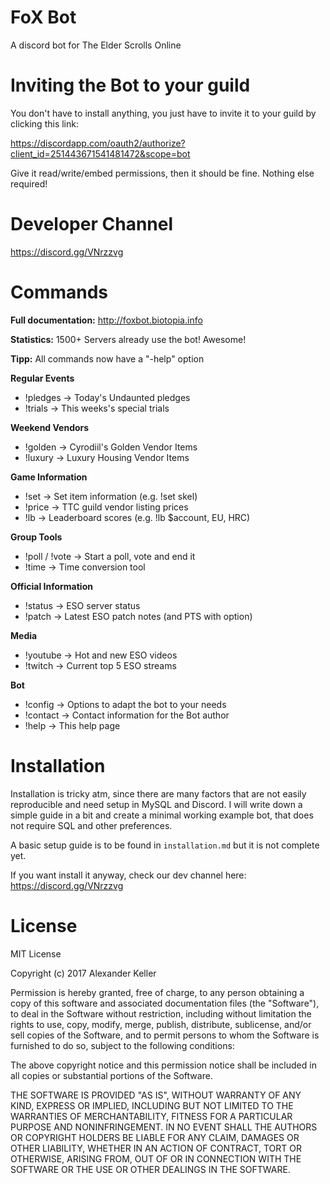 

# FoX Bot

A discord bot for The Elder Scrolls Online

# Inviting the Bot to your guild

You don't have to install anything, you just have to invite it to your guild by clicking this link:

https://discordapp.com/oauth2/authorize?client_id=251443671541481472&scope=bot

Give it read/write/embed permissions, then it should be fine. Nothing else required!

# Developer Channel

https://discord.gg/VNrzzvg

# Commands

**Full documentation:** http://foxbot.biotopia.info

**Statistics:** 1500+ Servers already use the bot! Awesome!

**Tipp:** All commands now have a "-help" option

**Regular Events**

 * !pledges -> Today's Undaunted pledges
 * !trials -> This weeks's special trials

**Weekend Vendors**
 * !golden -> Cyrodiil's Golden Vendor Items
 * !luxury -> Luxury Housing Vendor Items

**Game Information**
 * !set -> Set item information (e.g. !set skel)
 * !price -> TTC guild vendor listing prices
 * !lb -> Leaderboard scores (e.g. !lb $account, EU, HRC)

**Group Tools**
 * !poll / !vote -> Start a poll, vote and end it
 * !time  -> Time conversion tool

**Official Information**
 * !status -> ESO server status
 * !patch -> Latest ESO patch notes (and PTS with option)

**Media**
 * !youtube -> Hot and new ESO videos
 * !twitch -> Current top 5 ESO streams

**Bot**
 * !config -> Options to adapt the bot to your needs
 * !contact -> Contact information for the Bot author
 * !help -> This help page

# Installation

Installation is tricky atm, since there are many factors that are not easily reproducible and need setup in MySQL and Discord. I will write down a simple guide in a bit and create a minimal working example bot, that does not require SQL and other preferences. 

A basic setup guide is to be found in ```installation.md``` but it is not complete yet.

If you want install it anyway, check our dev channel here: https://discord.gg/VNrzzvg

# License

MIT License

Copyright (c) 2017 Alexander Keller

Permission is hereby granted, free of charge, to any person obtaining a copy
of this software and associated documentation files (the "Software"), to deal
in the Software without restriction, including without limitation the rights
to use, copy, modify, merge, publish, distribute, sublicense, and/or sell
copies of the Software, and to permit persons to whom the Software is
furnished to do so, subject to the following conditions:

The above copyright notice and this permission notice shall be included in all
copies or substantial portions of the Software.

THE SOFTWARE IS PROVIDED "AS IS", WITHOUT WARRANTY OF ANY KIND, EXPRESS OR
IMPLIED, INCLUDING BUT NOT LIMITED TO THE WARRANTIES OF MERCHANTABILITY,
FITNESS FOR A PARTICULAR PURPOSE AND NONINFRINGEMENT. IN NO EVENT SHALL THE
AUTHORS OR COPYRIGHT HOLDERS BE LIABLE FOR ANY CLAIM, DAMAGES OR OTHER
LIABILITY, WHETHER IN AN ACTION OF CONTRACT, TORT OR OTHERWISE, ARISING FROM,
OUT OF OR IN CONNECTION WITH THE SOFTWARE OR THE USE OR OTHER DEALINGS IN THE
SOFTWARE.
